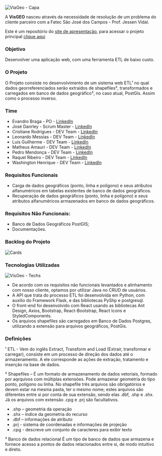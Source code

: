 ![ViaGeo - Capa](https://user-images.githubusercontent.com/56441371/93688444-5704dc80-fa9c-11ea-8bed-fdac35ce7337.png)

A **VisGEO** nasceu através da necessidade de resolução de um problema do cliente parceiro com a Fatec São José dos Campos - Prof. Jessen Vidal.

Este é um repositório do <a href="https://visgeo.vercel.app/">site de apresentação</a>, para acessar o projeto principal <a href="https://github.com/JDanrley/VisGeo-ETL">clique aqui</a>

### Objetivo

Desenvolver uma aplicação web, com uma ferramenta ETL de baixo custo.

### O Projeto

O Projeto consiste no desenvolvimento de um sistema web ETL¹ no qual dados georreferenciados serão extraídos de shapefiles², transformados e carregados em banco de dados geográfico³, no caso atual, PostGis. Assim como o processo inverso.

### Time

- Evandro Braga - PO - [LinkedIn](https://www.linkedin.com/in/evandro-rodrigues-de-melo-braga-1aa677149/)
- José Danrley - Scrum Master - [LinkedIn](https://www.linkedin.com/in/jos%C3%A9-danrley-069827191/)
- Cristiane Rodrigues - DEV Team - [LinkedIn](https://www.linkedin.com/in/cristiane-rodrigues-20b3b61b2)
- Leonardo Messias  - DEV Team - [LinkedIn](https://www.linkedin.com/in/leonardo-messias-89568818a/)
- Luis Guilherme - DEV Team - [LinkedIn](https://www.linkedin.com/mwlite/in/luis-guilherme-a17b58185)
- Matheus Amauri - DEV Team - [LinkedIn](https://www.linkedin.com/in/matheus-campos-9b8550192)
- Pedro Mendonça - DEV Team - [LinkedIn](https://www.linkedin.com/in/pedro-mendon%C3%A7a-3a13541a4/)
- Raquel Ribeiro - DEV Team - [LinkedIn](https://www.linkedin.com/in/raquel-rodrigues-ribeiro-a9537818b)
- Washington Henrique - DEV Team - [LinkedIn](https://www.linkedin.com/in/justhenrique/)


### Requisitos Funcionais

- Carga de dados geográficos (ponto, linha e polígono) e seus atributos alfanuméricos em tabelas existentes de banco de dados geográficos.
- Recuperação de dados geográficos (ponto, linha e polígono) e seus atributos alfanuméricos armazenados em banco de dados geográficos.

### Requisitos Não Funcionais:

- Banco de Dados Geográficos PostGIS;
- Documentações.

### Backlog do Projeto

![Cards](https://user-images.githubusercontent.com/56441371/98672721-ff188280-2334-11eb-9050-4b434acba3a4.png)

### Tecnologias Utilizadas

![VisGeo - Techs](https://user-images.githubusercontent.com/56441371/93688825-3c803280-fa9f-11ea-9408-bd07d27aad71.png)

- De acordo com os requisitos não funcionais levantados e alinhamento com nosso cliente, optamos por utilizar Java no CRUD de usuários.
- A  API que trata do processo ETL foi desenvolvida em Python, com auxílio do Framework Flask, e das bibliotecas PyShp e postgresql.
- O front-end foi desenvolvido com React usando as bibliotecas Ant Design, Axios, Bootstrap, React-Bootstrap, React Icons e StyledComponents.
- Os arquivos shapefiles são carregados em Banco de Dados Postgres, utilizando a extensão para arquivos geográficos, PostGis.


### Definições

¹ ETL - Vem do inglês Extract, Transform and Load (Extrair, transformar e carregar), consiste em um processo de direção dos dados até o armazenamento. A ele corresponde as ações de extração, tratamento e inserção na base de dados.

² Shapefiles – É um formato de armazenamento de dados vetoriais, formado por aqrquivos com múltiplas extensões. Pode armazenar geometria do tipo ponto, polígono ou linha. No shapefile três arquivos são obrigatórios e devem estar na mesma pasta, ter o mesmo nome; estes arquivos são diferentes entre si por conta de sua extensão, sendo elas .dbf, .shp e .shx. Já os arquivos com extensão .cpg e .prj são facultativos.

- .shp – geometria da operação
- .shx – índice da geometria do recurso
- .dbf – informações de atributo
- .prj - sistema de coordenadas e informações de projeção
- .cpg - descreve um conjunto de caracteres para exibir texto

³ Banco de dados relacional
É um tipo de banco de dados que armazena e fornece acesso a pontos de dados relacionados entre si, de modo intuitivo e direto.
